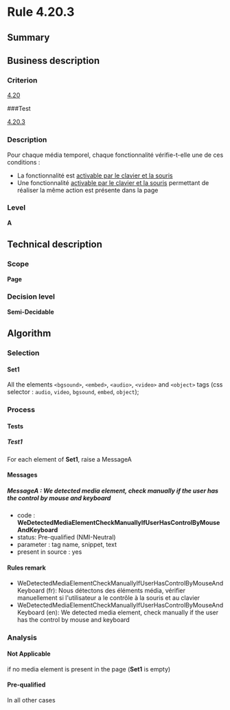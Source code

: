 # Rule 4.20.3

## Summary

## Business description

### Criterion

[4.20](http://references.modernisation.gouv.fr/rgaa/criteres.html#crit-4-20)

###Test

[4.20.3](http://references.modernisation.gouv.fr/rgaa/criteres.html#test-4-20-3)

### Description

Pour chaque m&eacute;dia temporel, chaque fonctionnalit&eacute; v&eacute;rifie-t-elle une de ces conditions : 
 
 * La fonctionnalit&eacute; est <a href="http://references.modernisation.gouv.fr/rgaa/glossaire.html#accessible-et-activable-par-le-clavier-et-la-souris">activable par le clavier et la souris</a> 
 * Une fonctionnalit&eacute; <a href="http://references.modernisation.gouv.fr/rgaa/glossaire.html#accessible-et-activable-par-le-clavier-et-la-souris">activable par le clavier et la souris</a> permettant de r&eacute;aliser la m&ecirc;me action est pr&eacute;sente dans la page 

### Level

**A**

## Technical description

### Scope

**Page**

### Decision level

**Semi-Decidable**

## Algorithm

### Selection

#### Set1

All the elements `<bgsound>`, `<embed>`, `<audio>`, `<video>` and `<object>` tags (css selector : `audio`, `video`, `bgsound`, `embed`, `object`);

### Process

#### Tests

##### Test1

For each element of **Set1**, raise a MessageA

#### Messages

##### MessageA : We detected media element, check manually if the user has the control by mouse and keyboard

-    code : **WeDetectedMediaElementCheckManuallyIfUserHasControlByMouseAndKeyboard** 
-    status: Pre-qualified (NMI-Neutral)
-    parameter : tag name, snippet, text
-    present in source : yes

#### Rules remark

 * WeDetectedMediaElementCheckManuallyIfUserHasControlByMouseAndKeyboard (fr): Nous d&eacute;tectons des &eacute;l&eacute;ments m&eacute;dia, v&eacute;rifier manuellement si l'utilisateur a le contrôle à la souris et au clavier
 * WeDetectedMediaElementCheckManuallyIfUserHasControlByMouseAndKeyboard (en): We detected media element, check manually if the user has the control by mouse and keyboard

### Analysis

#### Not Applicable

if no media element is present in the page (**Set1** is empty)

#### Pre-qualified

In all other cases
